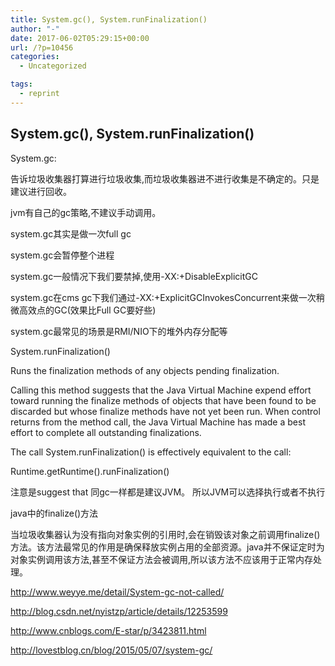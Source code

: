 ```yaml
---
title: System.gc(), System.runFinalization()
author: "-"
date: 2017-06-02T05:29:15+00:00
url: /?p=10456
categories:
  - Uncategorized

tags:
  - reprint
---
```

## System.gc(), System.runFinalization()
System.gc:
  
告诉垃圾收集器打算进行垃圾收集,而垃圾收集器进不进行收集是不确定的。只是建议进行回收。
  
jvm有自己的gc策略,不建议手动调用。
  
system.gc其实是做一次full gc
  
system.gc会暂停整个进程
  
system.gc一般情况下我们要禁掉,使用-XX:+DisableExplicitGC
  
system.gc在cms gc下我们通过-XX:+ExplicitGCInvokesConcurrent来做一次稍微高效点的GC(效果比Full GC要好些)
  
system.gc最常见的场景是RMI/NIO下的堆外内存分配等

System.runFinalization()
  
Runs the finalization methods of any objects pending finalization.
  
Calling this method suggests that the Java Virtual Machine expend effort toward running the finalize methods of objects that have been found to be discarded but whose finalize methods have not yet been run. When control returns from the method call, the Java Virtual Machine has made a best effort to complete all outstanding finalizations.

The call System.runFinalization() is effectively equivalent to the call:
  
Runtime.getRuntime().runFinalization()

注意是suggest that 同gc一样都是建议JVM。 所以JVM可以选择执行或者不执行

java中的finalize()方法
  
当垃圾收集器认为没有指向对象实例的引用时,会在销毁该对象之前调用finalize()方法。该方法最常见的作用是确保释放实例占用的全部资源。java并不保证定时为对象实例调用该方法,甚至不保证方法会被调用,所以该方法不应该用于正常内存处理。

http://www.weyye.me/detail/System-gc-not-called/
  
http://blog.csdn.net/nyistzp/article/details/12253599
  
http://www.cnblogs.com/E-star/p/3423811.html
  
http://lovestblog.cn/blog/2015/05/07/system-gc/